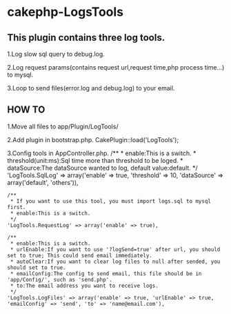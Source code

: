 cakephp-LogsTools
=================

This plugin contains three log tools.
-------

1.Log slow sql query to debug.log.

2.Log request params(contains request url,request time,php process time...) to mysql.

3.Loop to send files(error.log and debug.log) to your email.


HOW TO
------

1.Move all files to app/Plugin/LogTools/

2.Add plugin in bootstrap.php.
	CakePlugin::load('LogTools');

3.Config tools in AppController.php.
	/**
	 * enable:This is a switch.
	 * threshold(unit:ms):Sql time more than threshold to be loged.
	 * dataSource:The dataSource wanted to log, default value:default.
	 */	 
	'LogTools.SqlLog' => array('enable' => true, 'threshold' => 10, 'dataSource' => array('default', 'others')),
				
	/**
	 * If you want to use this tool, you must import logs.sql to mysql first.
	 * enable:This is a switch.	 
	 */	 
	'LogTools.RequestLog' => array('enable' => true),
				
	/**
	 * enable:This is a switch.
	 * urlEnable:If you want to use '?logSend=true' after url, you should set to true; This could send email immediately.
	 * autoClear:If you want to clear log files to null after sended, you should set to true.
	 * emailConfig:The config to send email, this file should be in 'app/Config/', such as 'send.php'.
	 * to:The email address you want to receive logs.	 
	 */	 
	'LogTools.LogFiles' => array('enable' => true, 'urlEnable' => true, 'emailConfig' => 'send', 'to' => 'name@email.com'),